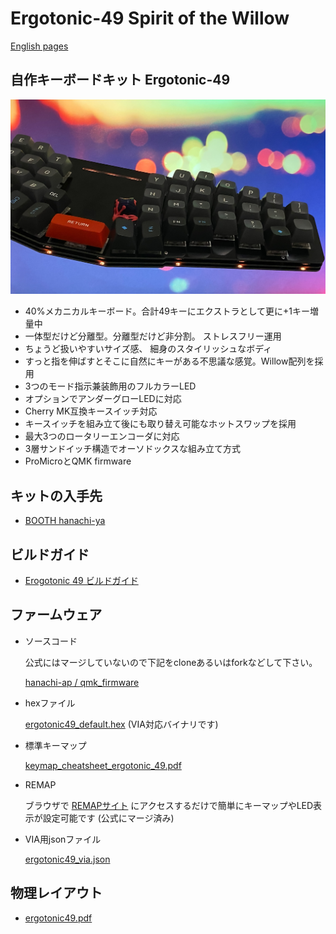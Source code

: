 # Ergotonic-49 Spirit of the Willow
 
[English pages](https://translate.google.com/translate?hl=&sl=ja&tl=en&u=https%3A%2F%2Fhanachi-ap.github.io%2Fergotonic49_docs%2F&sandbox=1)

## 自作キーボードキット Ergotonic-49 

![](docs/img/img1.jpg)

- 40%メカニカルキーボード。合計49キーにエクストラとして更に+1キー増量中
- 一体型だけど分離型。分離型だけど非分割。 ストレスフリー運用
- ちょうど扱いやすいサイズ感、 細身のスタイリッシュなボディ
- すっと指を伸ばすとそこに自然にキーがある不思議な感覚。Willow配列を採用
- 3つのモード指示兼装飾用のフルカラーLED
- オプションでアンダーグローLEDに対応
- Cherry MK互換キースイッチ対応
- キースイッチを組み立て後にも取り替え可能なホットスワップを採用
- 最大3つのロータリーエンコーダに対応
- 3層サンドイッチ構造でオーソドックスな組み立て方式
- ProMicroとQMK firmware


## キットの入手先

 - [BOOTH hanachi-ya](https://hanachiya.booth.pm/items/3040189)

## ビルドガイド

 -  [Erogotonic 49 ビルドガイド](https://hanachi-ap.github.io/ergotonic49_docs/docs/)

## ファームウェア

 - ソースコード
   
   公式にはマージしていないので下記をcloneあるいはforkなどして下さい。

     [hanachi-ap / qmk_firmware](https://github.com/hanachi-ap/qmk_firmware/tree/ergotonic49/keyboards/ergotonic49)

- hexファイル

   [ergotonic49_default.hex](lib/ergotonic49_default.hex)    (VIA対応バイナリです)


- 標準キーマップ
  
   [keymap_cheatsheet_ergotonic_49.pdf](docs/img/keymap_cheatsheet_ergotonic_49.pdf)


- REMAP
  
  ブラウザで [REMAPサイト](https://remap-keys.app/) にアクセスするだけで簡単にキーマップやLED表示が設定可能です (公式にマージ済み)

- VIA用jsonファイル
  
    [ergotonic49_via.json](lib/ergotonic49_via.json)

## 物理レイアウト

-  [ergotonic49.pdf](docs/img/ergotonic49.pdf)
